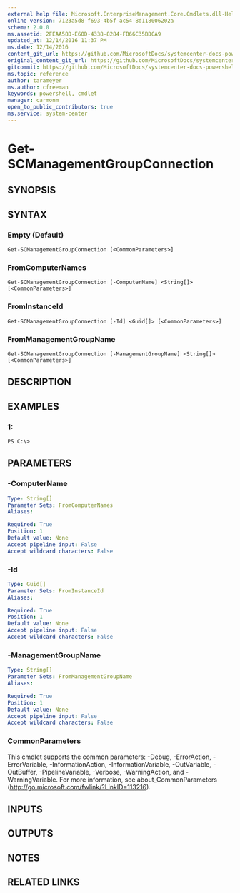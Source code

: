 ```yaml
---
external help file: Microsoft.EnterpriseManagement.Core.Cmdlets.dll-Help.xml
online version: 7123a5d8-f693-4b5f-ac54-8d118006202a
schema: 2.0.0
ms.assetid: 2FEAA58D-E60D-4338-8284-FB66C35BDCA9
updated_at: 12/14/2016 11:37 PM
ms.date: 12/14/2016
content_git_url: https://github.com/MicrosoftDocs/systemcenter-docs-powershell/blob/master/systemcenter-cmdlets/SystemCenter2016/OperationsManager/v1/Get-SCManagementGroupConnection.md
original_content_git_url: https://github.com/MicrosoftDocs/systemcenter-docs-powershell/blob/master/systemcenter-cmdlets/SystemCenter2016/OperationsManager/v1/Get-SCManagementGroupConnection.md
gitcommit: https://github.com/MicrosoftDocs/systemcenter-docs-powershell/blob/ddd0fefc9adaabb9394eb6c21b33370913d1830d/systemcenter-cmdlets/SystemCenter2016/OperationsManager/v1/Get-SCManagementGroupConnection.md
ms.topic: reference
author: tarameyer
ms.author: cfreeman
keywords: powershell, cmdlet
manager: carmonm
open_to_public_contributors: true
ms.service: system-center
---
```


# Get-SCManagementGroupConnection

## SYNOPSIS

## SYNTAX

### Empty (Default)
```
Get-SCManagementGroupConnection [<CommonParameters>]
```

### FromComputerNames
```
Get-SCManagementGroupConnection [-ComputerName] <String[]> [<CommonParameters>]
```

### FromInstanceId
```
Get-SCManagementGroupConnection [-Id] <Guid[]> [<CommonParameters>]
```

### FromManagementGroupName
```
Get-SCManagementGroupConnection [-ManagementGroupName] <String[]> [<CommonParameters>]
```

## DESCRIPTION

## EXAMPLES

### 1:
```
PS C:\>
```

## PARAMETERS

### -ComputerName
```yaml
Type: String[]
Parameter Sets: FromComputerNames
Aliases: 

Required: True
Position: 1
Default value: None
Accept pipeline input: False
Accept wildcard characters: False
```

### -Id
```yaml
Type: Guid[]
Parameter Sets: FromInstanceId
Aliases: 

Required: True
Position: 1
Default value: None
Accept pipeline input: False
Accept wildcard characters: False
```

### -ManagementGroupName
```yaml
Type: String[]
Parameter Sets: FromManagementGroupName
Aliases: 

Required: True
Position: 1
Default value: None
Accept pipeline input: False
Accept wildcard characters: False
```

### CommonParameters
This cmdlet supports the common parameters: -Debug, -ErrorAction, -ErrorVariable, -InformationAction, -InformationVariable, -OutVariable, -OutBuffer, -PipelineVariable, -Verbose, -WarningAction, and -WarningVariable. For more information, see about_CommonParameters (http://go.microsoft.com/fwlink/?LinkID=113216).

## INPUTS

## OUTPUTS

## NOTES

## RELATED LINKS

